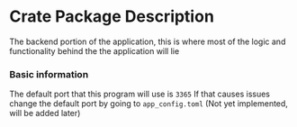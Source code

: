 # Crate Package Description

The backend portion of the application, this is where most of the logic and functionality behind the the application will lie


### Basic information

The default port that this program will use is `3365`
If that causes issues change the default port by going to `app_config.toml` (Not yet implemented, will be added later)